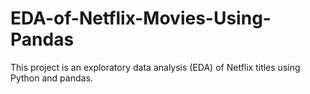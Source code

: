 # EDA-of-Netflix-Movies-Using-Pandas
This project is an exploratory data analysis (EDA) of Netflix titles using Python and pandas.
